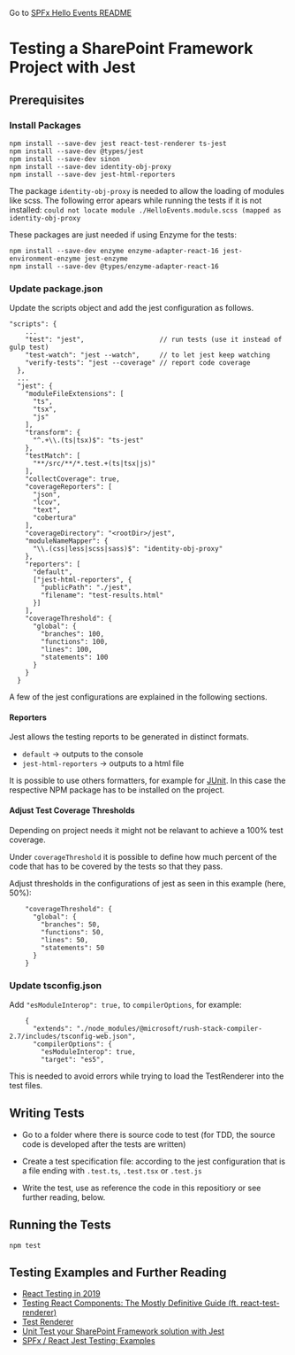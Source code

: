 Go to [SPFx Hello Events README](./README.md)

# Testing a SharePoint Framework Project with Jest

## Prerequisites

### Install Packages

```
npm install --save-dev jest react-test-renderer ts-jest
npm install --save-dev @types/jest
npm install --save-dev sinon
npm install --save-dev identity-obj-proxy
npm install --save-dev jest-html-reporters
```

The package `identity-obj-proxy` is needed to allow the loading of modules like scss. The following error apears while running the tests if it is not installed:
`could not locate module ./HelloEvents.module.scss (mapped as identity-obj-proxy`

These packages are just needed if using Enzyme for the tests:

```
npm install --save-dev enzyme enzyme-adapter-react-16 jest-environment-enzyme jest-enzyme
npm install --save-dev @types/enzyme-adapter-react-16
```

### Update package.json

Update the scripts object and add the jest configuration as follows.

```
"scripts": {
    ...
    "test": "jest",                   // run tests (use it instead of gulp test)
    "test-watch": "jest --watch",     // to let jest keep watching
    "verify-tests": "jest --coverage" // report code coverage
  },
  ...
  "jest": {
    "moduleFileExtensions": [
      "ts",
      "tsx",
      "js"
    ],
    "transform": {
      "^.+\\.(ts|tsx)$": "ts-jest"
    },
    "testMatch": [
      "**/src/**/*.test.+(ts|tsx|js)"
    ],
    "collectCoverage": true,
    "coverageReporters": [
      "json",
      "lcov",
      "text",
      "cobertura"
    ],
    "coverageDirectory": "<rootDir>/jest",
    "moduleNameMapper": {
      "\\.(css|less|scss|sass)$": "identity-obj-proxy"
    },
    "reporters": [
      "default",
      ["jest-html-reporters", {
        "publicPath": "./jest",
        "filename": "test-results.html"
      }]
    ],
    "coverageThreshold": {
      "global": {
        "branches": 100,
        "functions": 100,
        "lines": 100,
        "statements": 100
      }
    }
  }
```

A few of the jest configurations are explained in the following sections.

#### Reporters

Jest allows the testing reports to be generated in distinct formats.

* `default` -> outputs to the console
* `jest-html-reporters` -> outputs to a html file

It is possible to use others formatters, for example for [JUnit](https://www.npmjs.com/package/jest-junit). In this case the respective NPM package has to be installed on the project.

#### Adjust Test Coverage Thresholds

Depending on project needs it might not be relavant to achieve a 100% test coverage.

Under `coverageThreshold` it is possible to define how much percent of the code that has to be covered by the tests so that they pass.

Adjust thresholds in the configurations of jest as seen in this example (here, 50%):

```
    "coverageThreshold": {
      "global": {
        "branches": 50,
        "functions": 50,
        "lines": 50,
        "statements": 50
      }
    }
```

### Update tsconfig.json

Add `"esModuleInterop": true,` to `compilerOptions`, for example:

```
    {
      "extends": "./node_modules/@microsoft/rush-stack-compiler-2.7/includes/tsconfig-web.json",
      "compilerOptions": {
        "esModuleInterop": true,
        "target": "es5",
```

This is needed to avoid errors while trying to load the TestRenderer into the test files.

## Writing Tests

* Go to a folder where there is source code to test (for TDD, the source code is developed after the tests are written)

* Create a test specification file: according to the jest configuration that is a file ending with `.test.ts`, `.test.tsx` or `.test.js`

* Write the test, use as reference the code in this repositiory or see further reading, below.

## Running the Tests

`npm test`

## Testing Examples and Further Reading

- [React Testing in 2019](https://codeburst.io/revisiting-react-testing-in-2019-ee72bb5346f4)
- [Testing React Components: The Mostly Definitive Guide (ft. react-test-renderer)](https://www.valentinog.com/blog/testing-react/)
- [Test Renderer](https://reactjs.org/docs/test-renderer.html)
- [Unit Test your SharePoint Framework solution with Jest](https://blog.velingeorgiev.com/unit-test-your-sharepoint-framework-solution-with-jest)
- [SPFx / React Jest Testing: Examples](https://github.com/SharePoint/sp-dev-fx-webparts/tree/master/samples/react-jest-testing/src/webparts/iceCreamShop/test)
